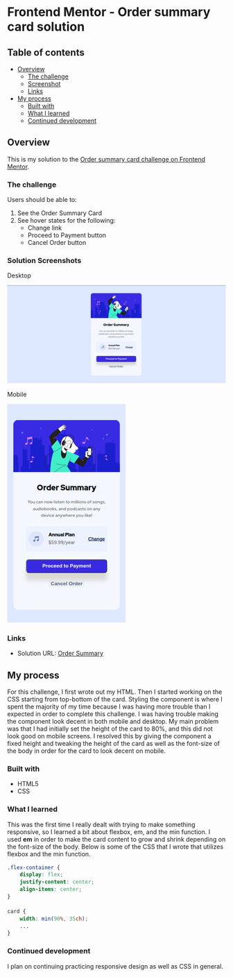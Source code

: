 # Frontend Mentor - Order summary card solution

## Table of contents

- [Overview](#overview)
  - [The challenge](#the-challenge)
  - [Screenshot](#screenshot)
  - [Links](#links)
- [My process](#my-process)
  - [Built with](#built-with)
  - [What I learned](#what-i-learned)
  - [Continued development](#continued-development)

## Overview

This is my solution to the [Order summary card challenge on Frontend Mentor](https://www.frontendmentor.io/challenges/order-summary-component-QlPmajDUj).

### The challenge

Users should be able to:

1. See the Order Summary Card
2. See hover states for the following:
    - Change link
    - Proceed to Payment button
    - Cancel Order button

### Solution Screenshots

Desktop

![Desktop](./solution/desktop.png)

Mobile

![Mobile](./solution/mobile.png)

### Links

- Solution URL: [Order Summary](https://gianbarreto3.github.io/OrderSummary/)

## My process

For this challenge, I first wrote out my HTML.  Then I started working on the CSS starting from top-bottom of the card.  Styling the component is where I spent the majority of my time because I was having more trouble than I expected in order to complete this challenge.  I was having trouble making the component look decent in both mobile and desktop.  My main problem was that I had initially set the height of the card to 80%, and this did not look good on mobile screens.  I resolved this by giving the component a fixed height and tweaking the height of the card as well as the font-size of the body in order for the card to look decent on mobile.

### Built with

- HTML5
- CSS

### What I learned

This was the first time I really dealt with trying to make something responsive, so I learned a bit about flexbox, em, and the min function.  I used **em** in order to make the card content to grow and shrink depending on the font-size of the body. Below is some of the CSS that I wrote that utilizes flexbox and the min function.

```css
.flex-container {
    display: flex;
    justify-content: center;
    align-items: center;
}

card {
    width: min(90%, 35ch);
    ...
}
```

### Continued development

I plan on continuing practicing responsive design as well as CSS in general.
